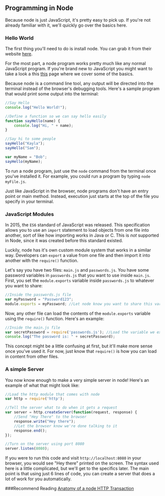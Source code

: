 ## Programming in Node

Because node is just JavaScript, it's pretty easy to pick up. If you're not already familiar with it, we'll quickly go over the basics here.

### Hello World
The first thing you'll need to do is install node. You can grab it from their website [here](https://nodejs.org/en/).

For the most part, a node program works pretty much like any normal JavaScript program. If you're brand new to JavaScript you might want to take a look a this [this](https://launchpadcs.gitbooks.io/webdev-guides/content/js_01.html) page where we cover some of the basics.

Because node is a command line tool, any output will be directed into the terminal instead of the browser's debugging tools. Here's a sample program that would print some output into the terminal:

```js
//Say Hello
console.log("Hello World!");

//Define a function so we can say hello easily
function sayHello(name) {
	console.log("Hi, " + name);
}

//Say hi to some people
sayHello("Kayla");
sayHello("Sam");

var myName = "Bob";
sayHello(myName);
```
To run a node program, just use the `node` command from the terminal once you've installed it. For example, you could run a program by typing `node myFile.js`.

Just like JavaScript in the browser, node programs don't have an entry point or main method. Instead, execution just starts at the top of the file you specify in your terminal.


### JavaScript Modules
In 2015, the `ES6` standard of JavaScript was released. This specification allows you to use an `import` statement to load objects from one file into another, sort of like how importing works in Java or C. This is *not* supported in Node, since it was created before this standard existed.

Luckily, node has it's own custom module system that works in a similar way. Developers can `export` a value from one file and then import it into another with the `require()` function.

Let's say you have two files: `main.js` and `passwords.js`. You have some password variables in `passwords.js` that you want to use inside `main.js`. First, you set the `module.exports` variable inside `passwords.js` to whatever you want to share:

```js
//Inside the passwords.js file
var myPassword = "Password123";
module.exports = myPassword; //Let node know you want to share this variable with other files
```
Now, any other file can load the contents of the `module.exports` variable using the `require()` function. Here's an example:

```js
//Inside the main.js file
var secretPassword = require('passwords.js'); //Load the variable we exported
console.log("The password is: " + secretPassword);
```

This concept might be a little confusing at first, but it'll make more sense once you've used it. For now, just know that `require()` is how you can load in content from other files.

### A simple Server
You now know enough to make a very simple server in node! Here's an example of what that might look like:

```js
//Load the http module that comes with node
var http = require('http');

//Tell the server what to do when it gets a request
var server = http.createServer(function(request, response) {
	//Send "Hey There" to the browser
	response.write("Hey there");
	//Let the browser know we're done talking to it
	response.end();
});

//Turn on the server using port 8080
server.listen(8080);
```

If you were to run this code and visit `http://localhost:8080` in your browser, you would see "Hey there" printed on the screen.  The syntax used here is a little complicated, but we'll get to the specifics later. The main point is that using just 6 lines of code, you can create a server that does a lot of work for you automatically.


###Recommend Reading
[Anatomy of a node HTTP Transaction](https://nodejs.org/en/docs/guides/anatomy-of-an-http-transaction/)
